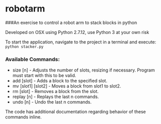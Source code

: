 # robotarm
###An exercise to control a robot arm to stack blocks in python



Developed on OSX using Python 2.7.12, use Python 3 at your own risk

To start the application, navigate to the project in a terminal and execute:
`python stacker.py`


### Available Commands:

* size [n] - Adjusts the number of slots, resizing if necessary. Program must start with this to be valid.
* add [slot] - Adds a block to the specified slot.
* mv [slot1] [slot2] - Moves a block from slot1 to slot2.
* rm [slot] - Removes a block from the slot.
* replay [n] - Replays the last n commands.
* undo [n] - Undo the last n commands.

The code has additional documentation regarding behavior of these commands inline.
